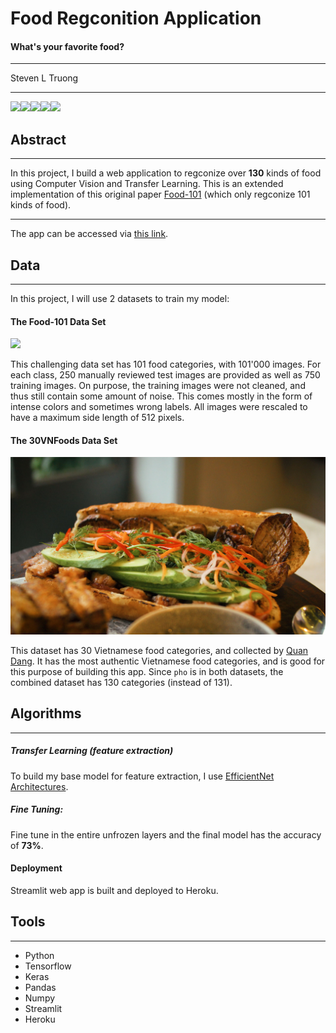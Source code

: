 # Food Regconition Application
#### What's your favorite food?
---

Steven  L Truong

---

![](https://img.shields.io/badge/PYTHON-blue?style=for-the-badge)![](https://img.shields.io/badge/keras-green?style=for-the-badge)![](https://img.shields.io/badge/heroku-blueviolet?style=for-the-badge)![](https://img.shields.io/badge/STREAMLIT-red?style=for-the-badge)![](https://img.shields.io/badge/TENSORFLOW-pink?style=for-the-badge)

## Abstract
---
In this project, I build a web application to regconize over **130** kinds of food using Computer Vision and Transfer Learning. This is an extended implementation of this original paper [Food-101](https://data.vision.ee.ethz.ch/cvl/datasets_extra/food-101/) (which only regconize 101 kinds of food). 

---

The app can be accessed via [this link](https://share.streamlit.io/luongtruong77/data-engineering-customers-complaints-dashboard/main/app.py). 


## Data
---
In this project, I will use 2 datasets to train my model:
#### The Food-101 Data Set
![](https://data.vision.ee.ethz.ch/cvl/datasets_extra/food-101/static/img/food-101.jpg)

This challenging data set has 101 food categories, with 101'000 images. For each class, 250 manually reviewed test images are provided as well as 750 training images. On purpose, the training images were not cleaned, and thus still contain some amount of noise. This comes mostly in the form of intense colors and sometimes wrong labels. All images were rescaled to have a maximum side length of 512 pixels.

#### The 30VNFoods Data Set
![](https://github.com/luongtruong77/food_130_recognition/blob/main/figures/banh_mi.jpg?raw=true)

This dataset has 30 Vietnamese food categories, and collected by [Quan Dang](https://github.com/18520339). It has the most authentic Vietnamese food categories, and is good for this purpose of building this app.
Since `pho` is in both datasets, the combined dataset has 130 categories (instead of 131).

## Algorithms
---
##### Transfer Learning (feature extraction)
To build my base model for feature extraction, I use [EfficientNet Architectures](https://tfhub.dev/s?module-type=image-classification,image-feature-vector&tf-version=tf2&q=efficientnet).

##### Fine Tuning:
Fine tune in the entire unfrozen layers and the final model has the accuracy of **73%**.

#### Deployment
Streamlit web app is built and deployed to Heroku.


## Tools
---
- Python
- Tensorflow
- Keras
- Pandas
- Numpy
- Streamlit
- Heroku


















